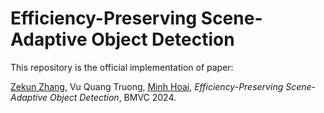 # Efficiency-Preserving Scene-Adaptive Object Detection

This repository is the official implementation of paper:

[Zekun Zhang](https://zvant.github.io/), Vu Quang Truong, [Minh Hoai](https://www3.cs.stonybrook.edu/~minhhoai/), *Efficiency-Preserving Scene-Adaptive Object Detection*, BMVC 2024.

